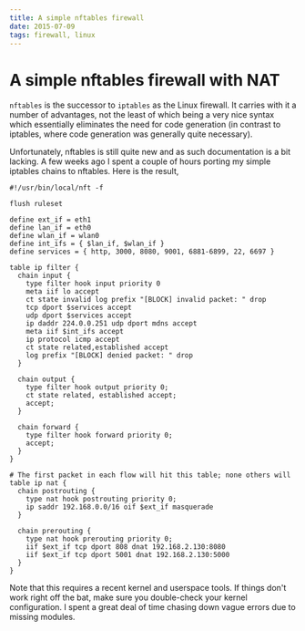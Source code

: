 ```yaml
---
title: A simple nftables firewall
date: 2015-07-09
tags: firewall, linux
---
```


# A simple nftables firewall with NAT

`nftables` is the successor to `iptables` as the Linux firewall. It carries with
it a number of advantages, not the least of which being a very nice syntax which
essentially eliminates the need for code generation (in contrast to iptables,
where code generation was generally quite necessary).

Unfortunately, nftables is still quite new and as such documentation is a bit
lacking. A few weeks ago I spent a couple of hours porting my simple iptables
chains to nftables. Here is the result,

```
#!/usr/bin/local/nft -f 

flush ruleset

define ext_if = eth1
define lan_if = eth0
define wlan_if = wlan0
define int_ifs = { $lan_if, $wlan_if }
define services = { http, 3000, 8080, 9001, 6881-6899, 22, 6697 }

table ip filter {
  chain input {
    type filter hook input priority 0
    meta iif lo accept
    ct state invalid log prefix "[BLOCK] invalid packet: " drop
    tcp dport $services accept
    udp dport $services accept
    ip daddr 224.0.0.251 udp dport mdns accept
    meta iif $int_ifs accept
    ip protocol icmp accept
    ct state related,established accept
    log prefix "[BLOCK] denied packet: " drop
  }

  chain output {
    type filter hook output priority 0;
    ct state related, established accept;
    accept;
  }

  chain forward {
    type filter hook forward priority 0;
    accept;
  }
}

# The first packet in each flow will hit this table; none others will
table ip nat {
  chain postrouting {
    type nat hook postrouting priority 0;
    ip saddr 192.168.0.0/16 oif $ext_if masquerade
  }

  chain prerouting {
    type nat hook prerouting priority 0;
    iif $ext_if tcp dport 808 dnat 192.168.2.130:8080
    iif $ext_if tcp dport 5001 dnat 192.168.2.130:5000
  }
}
```

Note that this requires a recent kernel and userspace tools. If things don't
work right off the bat, make sure you double-check your kernel configuration. I
spent a great deal of time chasing down vague errors due to missing modules.
